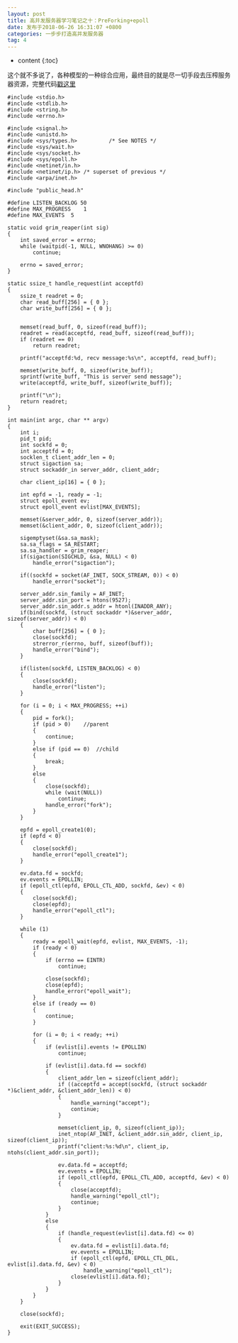 ```yaml
---
layout: post
title: 高并发服务器学习笔记之十：PreForking+epoll
date: 发布于2018-06-26 16:31:07 +0800
categories: 一步步打造高并发服务器
tag: 4
---
```


* content
{:toc}

这个就不多说了，各种模型的一种综合应用，最终目的就是尽一切手段去压榨服务器资源，完整代码[戳这里](https://github.com/zhangn1989/MyRPC)​​​​​​​

<!-- more -->

    
    
    #include <stdio.h>
    #include <stdlib.h>
    #include <string.h>
    #include <errno.h>
    
    #include <signal.h>
    #include <unistd.h>
    #include <sys/types.h>          /* See NOTES */
    #include <sys/wait.h>
    #include <sys/socket.h>
    #include <sys/epoll.h>
    #include <netinet/in.h>
    #include <netinet/ip.h> /* superset of previous */
    #include <arpa/inet.h>
    
    #include "public_head.h"
    
    #define LISTEN_BACKLOG 50
    #define MAX_PROGRESS	1
    #define MAX_EVENTS	5
    
    static void grim_reaper(int sig)
    {
    	int saved_error = errno;
    	while (waitpid(-1, NULL, WNOHANG) >= 0)
    		continue;
    
    	errno = saved_error;
    }
    
    static ssize_t handle_request(int acceptfd)
    {
    	ssize_t readret = 0;
    	char read_buff[256] = { 0 };
    	char write_buff[256] = { 0 };
    
    
    	memset(read_buff, 0, sizeof(read_buff));
    	readret = read(acceptfd, read_buff, sizeof(read_buff));
    	if (readret == 0)
    		return readret;
    
    	printf("acceptfd:%d, recv message:%s\n", acceptfd, read_buff);
    
    	memset(write_buff, 0, sizeof(write_buff));
    	sprintf(write_buff, "This is server send message");
    	write(acceptfd, write_buff, sizeof(write_buff));
    
    	printf("\n");
    	return readret;
    }
    
    int main(int argc, char ** argv)
    {
    	int i;
    	pid_t pid;
        int sockfd = 0;
        int acceptfd = 0;
        socklen_t client_addr_len = 0;
    	struct sigaction sa;
        struct sockaddr_in server_addr, client_addr;
    
        char client_ip[16] = { 0 };
    
    	int epfd = -1, ready = -1;
    	struct epoll_event ev;
    	struct epoll_event evlist[MAX_EVENTS];
    
        memset(&server_addr, 0, sizeof(server_addr));
        memset(&client_addr, 0, sizeof(client_addr));
    
    	sigemptyset(&sa.sa_mask); 
    	sa.sa_flags = SA_RESTART;
    	sa.sa_handler = grim_reaper;
    	if(sigaction(SIGCHLD, &sa, NULL) < 0)
    		handle_error("sigaction");
    
        if((sockfd = socket(AF_INET, SOCK_STREAM, 0)) < 0)
            handle_error("socket");
    
        server_addr.sin_family = AF_INET;
        server_addr.sin_port = htons(9527);
        server_addr.sin_addr.s_addr = htonl(INADDR_ANY);
        if(bind(sockfd, (struct sockaddr *)&server_addr, sizeof(server_addr)) < 0)
        {
    		char buff[256] = { 0 };
            close(sockfd);
    		strerror_r(errno, buff, sizeof(buff));
            handle_error("bind");
        }
    
        if(listen(sockfd, LISTEN_BACKLOG) < 0)
        {
            close(sockfd);
            handle_error("listen");
        }
    
    	for (i = 0; i < MAX_PROGRESS; ++i)
    	{
    		pid = fork();
    		if (pid > 0)	//parent
    		{
    			continue;
    		}
    		else if (pid == 0)	//child
    		{
    			break;
    		}
    		else
    		{
    			close(sockfd);
    			while (wait(NULL))
    				continue;
    			handle_error("fork");
    		}
    	}
    
    	epfd = epoll_create1(0);
    	if (epfd < 0)
    	{
    		close(sockfd);
    		handle_error("epoll_create1");
    	}
    
    	ev.data.fd = sockfd;
    	ev.events = EPOLLIN;
    	if (epoll_ctl(epfd, EPOLL_CTL_ADD, sockfd, &ev) < 0)
    	{
    		close(sockfd);
    		close(epfd);
    		handle_error("epoll_ctl");
    	}
    	
    	while (1)
    	{
    		ready = epoll_wait(epfd, evlist, MAX_EVENTS, -1);
    		if (ready < 0)
    		{
    			if (errno == EINTR)
    				continue;
    
    			close(sockfd);
    			close(epfd);
    			handle_error("epoll_wait");
    		}
    		else if (ready == 0)
    		{
    			continue;
    		}
    
    		for (i = 0; i < ready; ++i)
    		{
    			if (evlist[i].events != EPOLLIN)
    				continue;
    
    			if (evlist[i].data.fd == sockfd)
    			{
    				client_addr_len = sizeof(client_addr);
    				if ((acceptfd = accept(sockfd, (struct sockaddr *)&client_addr, &client_addr_len)) < 0)
    				{
    					handle_warning("accept");
    					continue;
    				}
    
    				memset(client_ip, 0, sizeof(client_ip));
    				inet_ntop(AF_INET, &client_addr.sin_addr, client_ip, sizeof(client_ip));
    				printf("client:%s:%d\n", client_ip, ntohs(client_addr.sin_port));
    
    				ev.data.fd = acceptfd;
    				ev.events = EPOLLIN;
    				if (epoll_ctl(epfd, EPOLL_CTL_ADD, acceptfd, &ev) < 0)
    				{
    					close(acceptfd);
    					handle_warning("epoll_ctl");
    					continue;
    				}
    			}
    			else
    			{
    				if (handle_request(evlist[i].data.fd) <= 0)
    				{
    					ev.data.fd = evlist[i].data.fd;
    					ev.events = EPOLLIN;
    					if (epoll_ctl(epfd, EPOLL_CTL_DEL, evlist[i].data.fd, &ev) < 0)
    						handle_warning("epoll_ctl");
    					close(evlist[i].data.fd);
    				}
    			}
    		}
    	}
        
        close(sockfd);
    
    	exit(EXIT_SUCCESS);
    }
    

